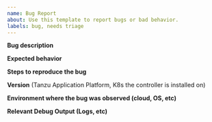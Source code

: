 ```yaml
---
name: Bug Report
about: Use this template to report bugs or bad behavior.
labels: bug, needs triage
---
```

<!-- Please use this template while reporting a bug and provide as much info as possible. Not doing so may delay the bug being addressed. Thanks!
-->

**Bug description**

**Expected behavior**

**Steps to reproduce the bug**

**Version** (Tanzu Application Platform, K8s the controller is installed on)

**Environment where the bug was observed (cloud, OS, etc)**

**Relevant Debug Output (Logs, etc)**
